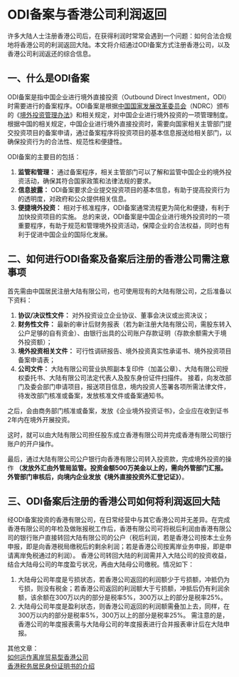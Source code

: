 # ODI备案与香港公司利润返回
许多大陆人士注册香港公司后，在获得利润时常常会遇到一个问题：如何合法合规地将香港公司的利润返回大陆。本文将介绍通过ODI备案方式注册香港公司，以及香港公司利润返还的综合信息。

## 一、什么是ODI备案
ODI备案是指中国企业进行境外直接投资（Outbound Direct Investment，ODI）时需要进行的备案程序。ODI备案是根据[中国国家发展改革委员会](https://www.ndrc.gov.cn/)（NDRC）颁布的《[境外投资管理办法](http://www.mofcom.gov.cn/article/b/c/201409/20140900723361.shtml)》和相关规定，对中国企业进行境外投资的一项管理制度。
根据中国的相关规定，中国企业进行境外直接投资时，需要向国家相关主管部门提交投资项目的备案申请，通过备案程序将投资项目的基本信息报送给相关部门，以确保投资行为的合法性、规范性和便捷性。

ODI备案的主要目的包括：

1. **监管和管理：** 通过备案程序，相关主管部门可以了解和监管中国企业的境外投资活动，确保其符合国家政策和法律法规的要求。
2. **信息披露：** ODI备案要求企业提交投资项目的基本信息，有助于提高投资行为的透明度，对政府和公众提供相关信息。
3. **便捷境外投资：** 相对于核准程序，ODI备案通常流程更为简化和便捷，有利于加快投资项目的实施。
总的来说，ODI备案是中国企业进行境外投资时的一项重要程序，有助于规范和管理境外投资活动，保障企业的合法权益，同时也有利于促进中国企业的国际化发展。

## 二、如何进行ODI备案及备案后注册的香港公司需注意事项
首先需由中国居民注册大陆有限公司，也可使用现有的大陆有限公司，之后准备以下资料：

1. **协议/决议性文件：** 对外投资设立企业协议、董事会决议或出资决议；
2. **财务性文件：** 最新的审计后财务报表（若为新注册大陆有限公司，需股东转入公户足够的自有资金）、由银行出具的公司账户存款证明（存款余额需大于境外投资额）；
3. **境外投资相关文件：** 可行性调研报告、境外投资真实性承诺书、境外投资项目备案申请表；
4. **公司文件：** 大陆有限公司营业执照副本复印件（加盖公章）、大陆有限公司授权委托书、大陆有限公司法定代表人及股东身份证件扫描件。
接着，向发改部门及委会部门申请项目，报送项目信息，境内投资人签署各项所需法律文件，待发改部门核准或备案，发放核准文件或备案通知书。

之后，会由商务部门核准或备案，发放《企业境外投资证书》，企业应在收到证书2年内在境外开展投资。

这时，就可以由大陆有限公司担任股东成立香港有限公司并完成香港有限公司银行账户的开户操作。

最后，通过大陆有限公司公户银行向香港有限公司转入投资款，完成境外投资的操作 **（发放外汇由外管局监管。投资金额500万美金以上的，需向外管部门汇报。外管部门审核后，向境内企业发放《境外直接投资外汇登记证》）**。

## 三、ODI备案后注册的香港公司如何将利润返回大陆
经ODI备案投资的香港有限公司，在日常经营中与其它香港公司并无差异。在完成香港有限公司的年检及做账报税工作后，香港有限公司可将税后利润由香港有限公司的银行账户直接转回大陆有限公司的公户（税后利润，若是香港公司按本土业务申报，即是向香港税局缴税后的剩余利润；若是香港公司按离岸业务申报，即是申请离岸免税通过的利润）。
香港公司转回大陆的利润需并入大陆公司的投资收益，结合大陆母公司的年度盈亏状况，再由大陆母公司缴税。情况如下：

1. 大陆母公司年度是亏损状态，若香港公司返回的利润额少于亏损额，冲抵仍为亏损，则没有税金；若香港公司返回的利润额大于亏损额，冲抵后仍有利润余额，该余额在300万以内的部分是税率5%，300万以上的部分是税率25%。
2. 大陆母公司年度是盈利状态，则香港公司返回的利润额需叠加上去，同样，在300万以内的部分是税率5%，300万以上的部分是税率25%。
需注意的是，香港公司的年度报表需与大陆母公司的年度报表进行合并报表审计后在大陆申报。

其他文章：  
[如何运作离岸贸易型香港公司](https://www.osoffshore.cn/trading-hongkong-company/)  
[香港税务居民身份证明书的介绍](https://www.osoffshore.cn/hongkong-resident-tax-cert/)